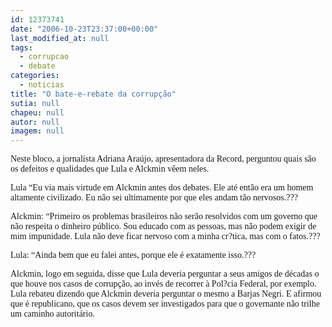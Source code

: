 ```yaml
---
id: 12373741
date: "2006-10-23T23:37:00+00:00"
last_modified_at: null
tags:
  - corrupcao
  - debate
categories:
  - noticias
title: "O bate-e-rebate da corrupção"
sutia: null
chapeu: null
autor: null
imagem: null
---
```

<p><P><FONT face=Verdana>Neste bloco, a jornalista Adriana Araújo, apresentadora da Record, perguntou quais são os defeitos e qualidades que Lula e Alckmin vêem neles.</FONT></P></p>
<p><P><FONT face=Verdana>Lula “Eu via mais virtude em Alckmin antes dos debates. Ele até então era um homem altamente civilizado. Eu não sei ultimamente por que eles andam tão nervosos.???</FONT></P></p>
<p><P><FONT face=Verdana>Alckmin: “Primeiro os problemas brasileiros não serão resolvidos com um governo que não respeita o dinheiro público. Sou educado com as pessoas, mas não podem exigir de mim impunidade. Lula não deve ficar nervoso com a minha cr?tica, mas com o fatos.???</FONT></P></p>
<p><P><FONT face=Verdana>Lula: “Ainda bem que eu falei antes, porque ele é exatamente isso.???</FONT></P></p>
<p><P><FONT face=Verdana>Alckmin, logo em seguida, disse que Lula deveria perguntar a seus amigos de décadas o que houve nos casos de corrupção, ao invés de recorrer à Pol?cia Federal, por exemplo. Lula rebateu dizendo que Alckmin deveria perguntar o mesmo a Barjas Negri. E afirmou que é republicano, que os casos devem ser investigados para que o governante não trilhe um caminho autoritário.</FONT></P> </p>
